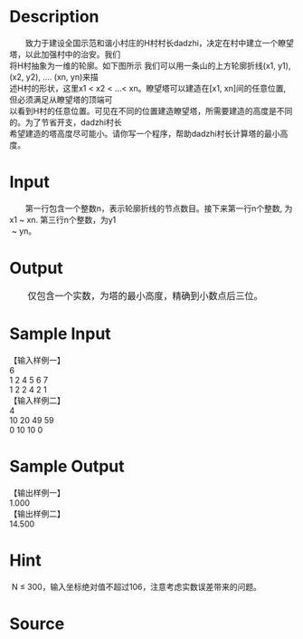 
# Description

<div class="content"><p>　　致力于建设全国示范和谐小村庄的H村村长dadzhi，决定在村中建立一个瞭望塔，以此加强村中的治安。我们<br/>
将H村抽象为一维的轮廓。如下图所示 我们可以用一条山的上方轮廓折线(x1, y1), (x2, y2), …. (xn, yn)来描<br/>
述H村的形状，这里x1 &lt; x2 &lt; …&lt; xn。瞭望塔可以建造在[x1, xn]间的任意位置, 但必须满足从瞭望塔的顶端可<br/>
以看到H村的任意位置。可见在不同的位置建造瞭望塔，所需要建造的高度是不同的。为了节省开支，dadzhi村长<br/>
希望建造的塔高度尽可能小。请你写一个程序，帮助dadzhi村长计算塔的最小高度。 </p></div>

# Input

<div class="content"><p>　　第一行包含一个整数n，表示轮廓折线的节点数目。接下来第一行n个整数, 为x1 ~ xn. 第三行n个整数，为y1<br/>
 ~ yn。 </p></div>

# Output

<div class="content"><p><span style="font-size: medium">　　仅包含一个实数，为塔的最小高度，精确到小数点后三位。 </span></p></div>

# Sample Input

<div class="content"><span class="sampledata">【输入样例一】<br/>
6<br/>
1 2 4 5 6 7<br/>
1 2 2 4 2 1<br/>
【输入样例二】<br/>
4<br/>
10 20 49 59<br/>
0 10 10 0</span></div>

# Sample Output

<div class="content"><span class="sampledata">【输出样例一】<br/>
1.000<br/>
【输出样例二】<br/>
14.500</span></div>

# Hint

<div class="content"><p></p><p> N ≤ 300，输入坐标绝对值不超过106，注意考虑实数误差带来的问题。</p><p></p></div>

# Source

<div class="content"><p><a href="problemset.php?search="></a></p></div>

